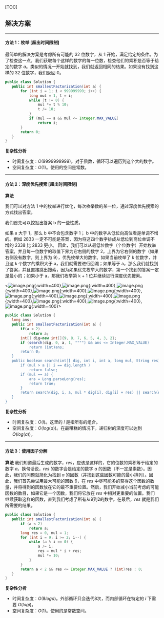 [TOC]

 ## 解决方案

---

 #### 方法 1：枚举 [超出时间限制]

 最简单的解决方案是考虑所有可能的 32 位数字，从 1 开始，满足给定的条件。为了检查这一点，我们获取每个这样的数字的每一位数，检查他们的乘积是否等于给定的数字 $a$。类似的情况一开始就找到，我们就返回相同的结果。如果没有找到这样的 32 位数字，我们返回 0。

 ```Java [slu1]
public class Solution {
    public int smallestFactorization(int a) {
        for (int i = 1; i < 999999999; i++) {
            long mul = 1, t = i;
            while (t != 0) {
                mul *= t % 10;
                t /= 10;
            }
            if (mul == a && mul <= Integer.MAX_VALUE)
                return i;
        }
        return 0;
    }
}

 ```


 **复杂性分析**

 * 时间复杂度：$O(9999999999)$。对于质数，循环可以遍历到这个大的数字。
 * 空间复杂度：$O(1)$。使用的空间是常数。

---

 #### 方法 2：深度优先搜索 [超出时间限制]

**算法**

我们可以对方法 1 中的枚举进行优化，每次枚举数的某一位，通过深度优先搜索的方式找出答案。

我们首先可以挖掘出答案 b 的一些性质。

如果 a 大于 1，那么 b 中不会包含数字 1；
b 中的数字从低位向高位看是单调不增的。例如 2833 一定不可能是答案，因为将这四个数字排成从低位到高位单调不增的 2338 比 2833 更小。
因此，我们可以从最低位数字（个位数字）开始枚举答案，并且每一位数字的取值下界为它右侧的数字 2，上界为它右侧的数字（如果右侧没有数字，则上界为 9），优先枚举大的数字。如果当前枚举了 k 位数字，并且这 k 个数字的乘积大于 a，我们就需要进行回溯；如果等于 a，那么我们就找到了答案，并且直接跳出搜索，因为如果优先枚举大的数字，第一个找到的答案一定是最小的；如果小于 a，那我们枚举第 k + 1 位并继续进行深度优先搜索。

 <![image.png](https://pic.leetcode.cn/1691740000-XqKezO-image.png){:width=400},![image.png](https://pic.leetcode.cn/1691740005-mnvAzm-image.png){:width=400},![image.png](https://pic.leetcode.cn/1691740007-TUDLrw-image.png){:width=400},![image.png](https://pic.leetcode.cn/1691740009-YlQUnW-image.png){:width=400},![image.png](https://pic.leetcode.cn/1691740011-rLUQGe-image.png){:width=400},![image.png](https://pic.leetcode.cn/1691740015-kXmqCV-image.png){:width=400},![image.png](https://pic.leetcode.cn/1691740017-ptLuke-image.png){:width=400},![image.png](https://pic.leetcode.cn/1691740019-IyIkxI-image.png){:width=400},![image.png](https://pic.leetcode.cn/1691740021-keVuYW-image.png){:width=400},![image.png](https://pic.leetcode.cn/1691740024-KdCdkM-image.png){:width=400},![image.png](https://pic.leetcode.cn/1691740026-jJLwwG-image.png){:width=400}>


 ```Java [slu2]
public class Solution {
    long ans;
    public int smallestFactorization(int a) {
        if(a < 2)
            return a;
        int[] dig=new int[]{9, 8, 7, 6, 5, 4, 3, 2};
        if (search(dig, 0, a, 1, """") && ans <= Integer.MAX_VALUE)
            return (int)ans;
        return 0;
    }
    public boolean search(int[] dig, int i, int a, long mul, String res) {
        if (mul > a || i == dig.length )
            return false;
        if (mul == a) {
            ans = Long.parseLong(res);
            return true;
        }
        return search(dig, i, a, mul * dig[i], dig[i] + res) || search(dig, i + 1, a, mul, res);
    }
}

 ```

 **复杂性分析**

 * 时间复杂度：$O(l)$。这里的 $l$ 是指所有的组合。
 * 空间复杂度：$O(log(a))$。在最糟糕的情况下，递归树的深度可以达到 $O(log(a))$。

---

 #### 方法 3：使用因子分解

 **算法**
 我们知道最后生成的数字，$res$，应该是这样的，它的位数的乘积等于给定的数字 $a$。换句话说，$res$ 的数字会是给定的数字 $a$ 的因数（不一定是素数）。因此，我们的问题就简化为找到 $a$ 的因数（并找到这些因数可能的最小排列）。因此，我们首先尝试用最大可能的因数 $9$，在 $res$ 中尽可能多的获得这个因数的数量，并将得到的因数放在它的最不重要位置。然后，我们开始减小当前考虑的可能因数的数目，如果它是一个因数，我们将它放在 $res$ 中相对更重要的位置。我们继续获取这样的因数，直到我们考虑了所有从9到2的数字。在最后，$res$ 就是我们所需要的结果。

 ```Java [slu3]
public class Solution {
    public int smallestFactorization(int a) {
        if (a < 2)
            return a;
        long res = 0, mul = 1;
        for (int i = 9; i >= 2; i--) {
            while (a % i == 0) {
                a /= i;
                res = mul * i + res;
                mul *= 10;
            }
        }
        return a < 2 && res <= Integer.MAX_VALUE ? (int)res : 0;
    }
}
 ```

 **复杂性分析**

 * 时间复杂度：$O(8loga)$。外部循环只会迭代8次，而内部循环在特定的 $i$ 下需要 $O(logi)$。
 * 空间复杂度：$O(1)$。使用的是常数空间。